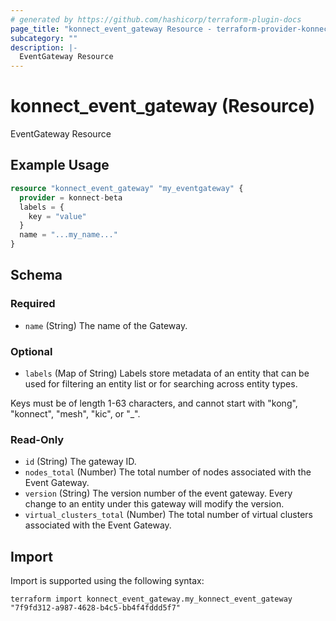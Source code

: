 ```yaml
---
# generated by https://github.com/hashicorp/terraform-plugin-docs
page_title: "konnect_event_gateway Resource - terraform-provider-konnect-beta"
subcategory: ""
description: |-
  EventGateway Resource
---
```


# konnect_event_gateway (Resource)

EventGateway Resource

## Example Usage

```terraform
resource "konnect_event_gateway" "my_eventgateway" {
  provider = konnect-beta
  labels = {
    key = "value"
  }
  name = "...my_name..."
}
```

<!-- schema generated by tfplugindocs -->
## Schema

### Required

- `name` (String) The name of the Gateway.

### Optional

- `labels` (Map of String) Labels store metadata of an entity that can be used for filtering an entity list or for searching across entity types. 

Keys must be of length 1-63 characters, and cannot start with "kong", "konnect", "mesh", "kic", or "_".

### Read-Only

- `id` (String) The gateway ID.
- `nodes_total` (Number) The total number of nodes associated with the Event Gateway.
- `version` (String) The version number of the event gateway. Every change to an entity
under this gateway will modify the version.
- `virtual_clusters_total` (Number) The total number of virtual clusters associated with the Event Gateway.

## Import

Import is supported using the following syntax:

```shell
terraform import konnect_event_gateway.my_konnect_event_gateway "7f9fd312-a987-4628-b4c5-bb4f4fddd5f7"
```
